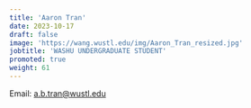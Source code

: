 ```yaml
---
title: 'Aaron Tran'
date: 2023-10-17
draft: false
image: 'https://wang.wustl.edu/img/Aaron_Tran_resized.jpg'
jobtitle: 'WASHU UNDERGRADUATE STUDENT'
promoted: true
weight: 61
---
```

Email: a.b.tran@wustl.edu
